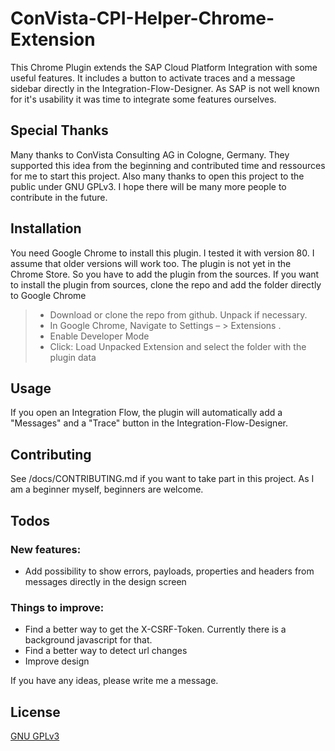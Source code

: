 # ConVista-CPI-Helper-Chrome-Extension
This Chrome Plugin extends the SAP Cloud Platform Integration with some useful features. It includes a button to activate traces and a message sidebar directly in the Integration-Flow-Designer.
As SAP is not well known for it's usability it was time to integrate some features ourselves.
## Special Thanks
Many thanks to ConVista Consulting AG in Cologne, Germany. They supported this idea from the beginning and contributed time and ressources for me to start this project. Also many thanks to open this project to the public under GNU GPLv3. I hope there will be many more people to contribute in the future.
## Installation
You need Google Chrome to install this plugin. I tested it with version 80. I assume that older versions will work too.
The plugin is not yet in the Chrome Store. So you have to add the plugin from the sources.
If you want to install the plugin from sources, clone the repo and add the folder directly to Google Chrome
>- Download or clone the repo from github. Unpack if necessary.
>- In Google Chrome, Navigate to Settings – > Extensions .
>- Enable Developer Mode
>- Click: Load Unpacked Extension and select the folder with the plugin data
## Usage
If you open an Integration Flow, the plugin will automatically add a "Messages" and a "Trace" button in the Integration-Flow-Designer.
## Contributing
See /docs/CONTRIBUTING.md if you want to take part in this project. As I am a beginner myself, beginners are welcome.
## Todos
### New features:

- Add possibility to show errors, payloads, properties and headers from messages directly in the design screen

### Things to improve:

- Find a better way to get the X-CSRF-Token. Currently there is a background javascript for that.
- Find a better way to detect url changes
- Improve design

If you have any ideas, please write me a message.

## License

[GNU GPLv3](https://choosealicense.com/licenses/gpl-3.0/)